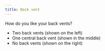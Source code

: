 ```yaml
---
title: Back vent
---
```


How do you like your back vents?

- Two back vents (shown on the left)
- One central back vent (shown in the middle)
- No back vents (shown on the right)